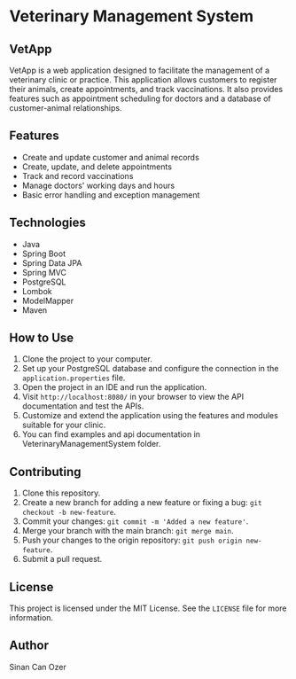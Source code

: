 # Veterinary Management System
## VetApp


VetApp is a web application designed to facilitate the management of a veterinary clinic or practice. This application allows customers to register their animals, create appointments, and track vaccinations. It also provides features such as appointment scheduling for doctors and a database of customer-animal relationships.

## Features

- Create and update customer and animal records
- Create, update, and delete appointments
- Track and record vaccinations
- Manage doctors' working days and hours
- Basic error handling and exception management

## Technologies

- Java
- Spring Boot
- Spring Data JPA
- Spring MVC
- PostgreSQL
- Lombok
- ModelMapper
- Maven

## How to Use

1. Clone the project to your computer.
2. Set up your PostgreSQL database and configure the connection in the `application.properties` file.
3. Open the project in an IDE and run the application.
4. Visit `http://localhost:8080/` in your browser to view the API documentation and test the APIs.
5. Customize and extend the application using the features and modules suitable for your clinic.
6. You can find examples and api documentation in VeterinaryManagementSystem folder.

## Contributing

1. Clone this repository.
2. Create a new branch for adding a new feature or fixing a bug: `git checkout -b new-feature`.
3. Commit your changes: `git commit -m 'Added a new feature'`.
4. Merge your branch with the main branch: `git merge main`.
5. Push your changes to the origin repository: `git push origin new-feature`.
6. Submit a pull request.

## License

This project is licensed under the MIT License. See the `LICENSE` file for more information.

## Author

Sinan Can Ozer